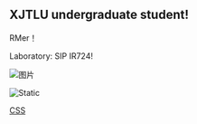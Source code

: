 ## XJTLU undergraduate student!

RMer！

Laboratory: SIP IR724!

<img src="picture/6677bbbd660607121c53d947d5ec2cb.jpg" alt="图片">

![Static](https://github.com/kanade724/kanade724.github.io/blob/main/picture/6677bbbd660607121c53d947d5ec2cb.jpg)

[CSS](style.css)
